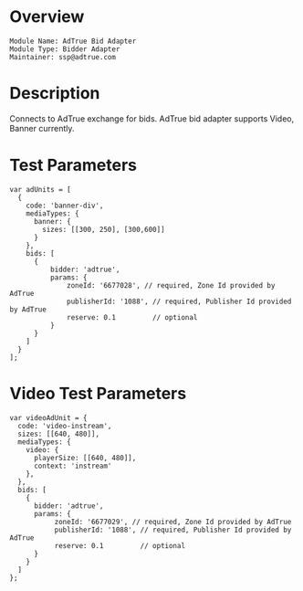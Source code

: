 # Overview

```
Module Name: AdTrue Bid Adapter
Module Type: Bidder Adapter
Maintainer: ssp@adtrue.com
```

# Description

Connects to AdTrue exchange for bids.
AdTrue bid adapter supports Video, Banner currently.

# Test Parameters
```
var adUnits = [
  {
    code: 'banner-div',
    mediaTypes: {
      banner: {
        sizes: [[300, 250], [300,600]]
      }
    },
    bids: [
      {
          bidder: 'adtrue',
          params: {
              zoneId: '6677028', // required, Zone Id provided by AdTrue
              publisherId: '1088', // required, Publisher Id provided by AdTrue  
              reserve: 0.1         // optional  
          }
      }
    ]
  }
];
```

# Video Test Parameters
```
var videoAdUnit = {
  code: 'video-instream',
  sizes: [[640, 480]],
  mediaTypes: {
    video: {
      playerSize: [[640, 480]],
      context: 'instream'
    },
  },
  bids: [
    {
      bidder: 'adtrue',
      params: {
           zoneId: '6677029', // required, Zone Id provided by AdTrue
           publisherId: '1088', // required, Publisher Id provided by AdTrue  
           reserve: 0.1         // optional  
      }
    }
  ]
};
```
